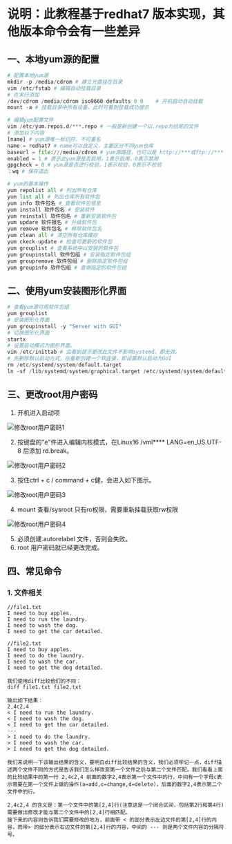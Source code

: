 # 说明：此教程基于redhat7 版本实现，其他版本命令会有一些差异

## 一、本地yum源的配置

```python
# 配置本地yum源
mkdir -p /media/cdrom # 建立光盘挂在目录
vim /etc/fstab # 编辑自动挂载目录
# 在末行添加
/dev/cdrom /media/cdrom iso9660 defaults 0 0	# 开机启动自动挂载
mount -a # 挂载目录中所有设备，此时可看到挂载成功提示

# 编辑yum配置文件
vim /etc/yum.repos.d/***.repo # 一般是新创建一个以.repo为结尾的文件
# 添加以下内容
[name] # yum源唯一标识符，不可重名
name = redhat7 # name可以自定义，主要区分不同yum仓库
baseurl = file:///media/cdrom # yum源路径，也可以是 http://***或ftp://***
enabled = 1 # 表示此yum源是否启用，1表示启用，0表示禁用
gpgcheck = 0 # yum源是否进行校验，1表示校验，0表示不校验
：wq # 保存退出

# yum的基本操作
yum repolist all # 列出所有仓库
yum list all # 列出仓库所有软件包
yum info 软件包名 # 查看软件包信息
yum install 软件包名 # 安装软件
yum reinstall 软件包名 # 重新安装软件包
yum updare 软件报名 # 升级软件包
yum remove 软件包名 # 移除软件包名
yum clean all # 清空所有仓库缓存
yum ckeck-update # 检查可更新的软件包
yum grouplist # 查看系统中以安装的软件包
yum groupinstall 软件包组 # 安装指定软件包组
yum groupremove 软件包组 # 删除指定软件包组
yum groupinfo 软件包组 # 查询指定的软件包组
```



## 二、使用yum安装图形化界面

````python
# 查看yum源可用软件包组
yum grouplist 
# 安装图形化界面
yum groupinstall -y "Server with GUI"
# 切换图形化界面
startx
# 设置启动模式为图形界面。
vim /etc/inittab # 会看到提示更改此文件不影响systemd，即无效。
# 先删除默认启动方式，在重新创建一个软连接，即设置默认启动为GUI
rm /etc/systemd/system/default.target
ln -sf /lib/systemd/system/graphical.target /etc/systemd/system/default.target
````



## 三、更改root用户密码

1. 开机进入启动项

![修改root用户密码1](/Users/henry/Documents/截图/Py截图/修改root用户密码1.png)

2. 按键盘的"e"件进入编辑内核模式，在Linux16 /vml**** LANG=en_US.UTF-8 后添加 rd.break。

![修改root用户密码2](/Users/henry/Documents/截图/Py截图/修改root用户密码2.png)

3. 按住ctrl + c / command + c健，会进入如下图示。

![修改root用户密码3](/Users/henry/Documents/截图/Py截图/修改root用户密码3.png)

4. mount 查看/sysroot 只有ro权限，需要重新挂载获取rw权限

![修改root用户密码4](/Users/henry/Documents/截图/Py截图/修改root用户密码5.png)

5. 必须创建.autorelabel 文件，否则会失败。
6. root 用户密码就已经更改完成。

## 四、常见命令

### 1. 文件相关

```
//file1.txt
I need to buy apples.
I need to run the laundry.
I need to wash the dog.
I need to get the car detailed.

//file2.txt
I need to buy apples.
I need to do the laundry.
I need to wash the car.
I need to get the dog detailed.

我们使用diff比较他们的不同：
diff file1.txt file2.txt

输出如下结果：
2,4c2,4
< I need to run the laundry.
< I need to wash the dog.
< I need to get the car detailed.
---
> I need to do the laundry.
> I need to wash the car.
> I need to get the dog detailed.

我们来说明一下该输出结果的含义，要明白diff比较结果的含义，我们必须牢记一点，diff描述两个文件不同的方式是告诉我们怎么样改变第一个文件之后与第二个文件匹配。我们看看上面的比较结果中的第一行 2,4c2,4 前面的数字2,4表示第一个文件中的行，中间有一个字母c表示需要在第一个文件上做的操作(a=add,c=change,d=delete)，后面的数字2,4表示第二个文件中的行。

2,4c2,4 的含义是：第一个文件中的第[2,4]行(注意这是一个闭合区间，包括第2行和第4行)需要做出修改才能与第二个文件中的[2,4]行相匹配。
接下来的内容则告诉我们需要修改的地方，前面带 < 的部分表示左边文件的第[2,4]行的内容，而带> 的部分表示右边文件的第[2,4]行的内容，中间的 --- 则是两个文件内容的分隔符号。
```

